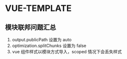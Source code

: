 # VUE-TEMPLATE

## 模块联邦问题汇总

1.  output.publicPath 设置为 auto
2.  optimization.splitChunks 设置为 false
3.  vue 组件样式以模块方式导入，scoped 情况下会丢失样式
